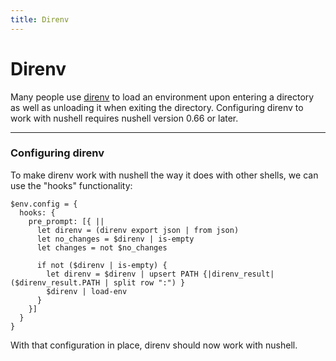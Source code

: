 ```yaml
---
title: Direnv
---
```


# Direnv

Many people use [direnv](https://direnv.net) to load an environment upon entering a directory as well as unloading it when exiting the directory.
Configuring direnv to work with nushell requires nushell version 0.66 or later.

---

### Configuring direnv

To make direnv work with nushell the way it does with other shells, we can use the "hooks" functionality:

```shell
$env.config = {
  hooks: {
    pre_prompt: [{ ||
      let direnv = (direnv export json | from json)
      let no_changes = $direnv | is-empty
      let changes = not $no_changes

      if not ($direnv | is-empty) {
        let direnv = $direnv | upsert PATH {|direnv_result| ($direnv_result.PATH | split row ":") }
        $direnv | load-env
      }
    }]
  }
}
```

With that configuration in place, direnv should now work with nushell.
